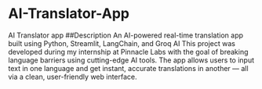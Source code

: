 # AI-Translator-App
AI Translator app
##Description
An AI-powered real-time translation app built using Python, Streamlit, LangChain, and Groq AI
This project was developed during my internship at Pinnacle Labs with the goal of breaking language barriers using cutting-edge AI tools. The app allows users to input text in one language and get instant, accurate translations in another — all via a clean, user-friendly web interface.
